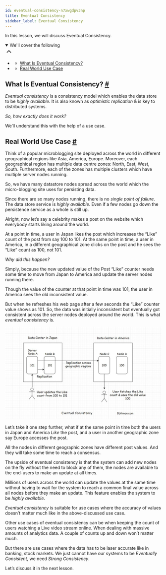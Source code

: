 ```yaml
---
id: eventual-consistency-n7xwgdpv3np
title: Eventual Consistency
sidebar_label: Eventual Consistency
---
```


<div class="PageSummary__TopLeft-sc-19qsvz4-36 fwauBw"><p class="PageSummary__Description-sc-19qsvz4-13 cPWwbw">In this lesson, we will discuss Eventual Consistency.</p><div class="PageSummary__Toc-sc-19qsvz4-39 gUDsJM"><details open="" class="styles__PageTOCStyled-rf9d2l-0 jgnDfg"><summary role="button" tabindex="0" class="styles__HeadingWrap-rf9d2l-1 jpKLlP">We'll cover the following<div rotate="0" color="black" size="24" display="inline-flex" name="icon-button" class="styles__IconButton-sc-12pjl04-0 bLjBRS"><svg xmlns="http://www.w3.org/2000/svg" width="24" height="24" viewBox="0 0 24 24" fill="none" stroke="currentColor" stroke-width="2" stroke-linecap="round" stroke-linejoin="round"><polyline points="18 15 12 9 6 15"></polyline></svg></div></summary><div class="markdown-container-div"><div class="markdownViewer Markdown__Viewer-sc-7qtuee-1 dZltoR" role="none"><ul>
<li>
<ul>
<li><a href="#what-is-eventual-consistency">What Is Eventual Consistency?</a></li>
</ul>
</li>
<li>
<ul>
<li><a href="#real-world-use-case">Real World Use Case</a></li>
</ul>
</li>
</ul>
</div></div></details></div></div><div class="styles__ViewerComponentViewStyled-sc-1xosrua-0 cvzEyH"><div><div><div><div><div class=""><div class=""><div class="markdown-container-div"><div class="markdownViewer Markdown__Viewer-sc-7qtuee-1 zJKNA" role="none"><h2 id="what-is-eventual-consistency" data-id="a13ea41bb50f81452d1cec0bc229187c">What Is Eventual Consistency? <a class="markdownIt-Anchor" href="#what-is-eventual-consistency"><span class="anchor-link">#</span></a></h2>
<p data-id="cdb87c2f78952e6b94ccfbedb51de703"><em>Eventual consistency</em> is a consistency model which enables the data store to be <em>highly available</em>. It is also known as <em>optimistic replication</em> &amp; is key to distributed systems.</p>
<p data-id="8bd87a3eda0659a391a6ecb144a33f49"><em>So, how exactly does it work?</em></p>
<p data-id="a11818d0a02ffb2ca5a6d161409d346f">We’ll understand this with the help of a use case.</p>
</div></div></div></div></div></div></div></div></div><div class="styles__ViewerComponentViewStyled-sc-1xosrua-0 cvzEyH"><div><div><div><div><div class=""><div class=""><div class="markdown-container-div"><div class="markdownViewer Markdown__Viewer-sc-7qtuee-1 zJKNA" role="none"><h2 id="real-world-use-case" data-id="ab04785d769545c547a79cec54c99cb5">Real World Use Case <a class="markdownIt-Anchor" href="#real-world-use-case"><span class="anchor-link">#</span></a></h2>
<p data-id="31d16604c406c0d72192da7f07fff1e0">Think of a popular microblogging site deployed across the world in different geographical regions like Asia, America, Europe. Moreover, each geographical region has multiple data centre zones: North, East, West, South. Furthermore, each of the zones has multiple clusters which have multiple server nodes running.</p>
<p data-id="d58d8ad300149d916198affeb350ba2a">So, we have many datastore nodes spread across the world which the micro-blogging site uses for persisting data.</p>
<p data-id="bf2ae0287e0ed7b2e9bbc968dc7a5341">Since there are so many nodes running, there is no <em>single point of failure</em>. The data store service is <em>highly available</em>. Even if a few nodes go down the persistence service as a whole is still up.</p>
<p data-id="e5f7352d267c3aaa04f70c8b426ae632">Alright, now let’s say a celebrity makes a post on the website which everybody starts liking around the world.</p>
<p data-id="0f5b74479f5cfde0c82de2a6d0e6c93b">At a point in time, a user in Japan likes the post which increases the “Like” count of the post from say 100 to 101. At the same point in time, a user in America, in a different geographical zone clicks on the post and he sees the “Like” count as 100, not 101.</p>
<p data-id="16850cb0174a7c39b12721594f8af55b"><em>Why did this happen?</em></p>
<p data-id="6dbf7ed4b9f9a2a58482aa45194db0fd">Simply, because the new updated value of the Post “Like” counter needs some time to move from Japan to America and update the server nodes running there.</p>
<p data-id="b93508bbbddf5a709d7b861f90452e41">Though the value of the counter at that point in time was 101, the user in America sees the old inconsistent value.</p>
<p data-id="9cee19c2b114884dc9608cc0ac5ece84">But when he refreshes his web page after a few seconds the “Like” counter value shows as 101. So, the data was initially inconsistent but eventually got consistent across the server nodes deployed around the world.
This is what <em>eventual consistency</em> is.</p>
<p data-id="d41d8cd98f00b204e9800998ecf8427e"><img src="assets/api_collection_6064040858091520_6411938009448448_page_6373547041619968_image_6521446723485696.jpeg" alt=""></p>
<p data-id="751c7f690ddeae7cdecf8ead26438c4a">Let’s take it one step further, what if at the same point in time both the users in Japan and America <em>Like</em> the post, and a user in another geographic zone say Europe accesses the post.</p>
<p data-id="a34f68f63ad9c86919da6472bed569d0">All the nodes in different geographic zones have different post values. And they will take some time to reach a consensus.</p>
<p data-id="ef33f4be897e2216b8668ffff7f00ed9">The upside of eventual consistency is that the system can add new nodes on the fly without the need to block any of them, the nodes are available to the end-users to make an update at all times.</p>
<p data-id="bf8292f3ff6288d79652e9814d1cd06b">Millions of users across the world can update the values at the same time without having to wait for the system to reach a common final value across all nodes before they make an update. This feature enables the system to be <em>highly available</em>.</p>
<p data-id="0d7631cc8166d9102d3342ead92947a7"><em>Eventual consistency</em> is suitable for use cases where the accuracy of values doesn’t matter much like in the above-discussed use case.</p>
<p data-id="425527cdc6da0ef00bb914773c2a04aa">Other use cases of eventual consistency can be when keeping the count of users watching a Live video stream online. When dealing with massive amounts of analytics data. A couple of counts up and down won’t matter much.</p>
<p data-id="16ac9db62d266488739d2a2b1a21d664">But there are use cases where the data has to be laser accurate like in banking, stock markets. We just cannot have our systems to be <em>Eventually Consistent</em>, we need <em>Strong Consistency</em>.</p>
<p data-id="df7455f651926410733e13f12ab6deb5">Let’s discuss it in the next lesson.</p>
</div></div></div></div></div></div></div></div></div>